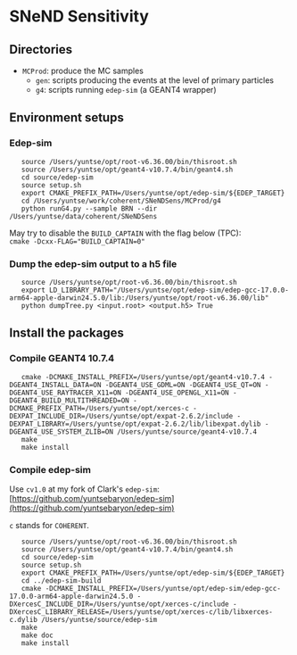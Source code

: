 SNeND Sensitivity
=================

## Directories

- `MCProd`: produce the MC samples
    - `gen`: scripts producing the events at the level of primary particles
    - `g4`: scripts running `edep-sim` (a GEANT4 wrapper)

## Environment setups

### Edep-sim

```shell
   source /Users/yuntse/opt/root-v6.36.00/bin/thisroot.sh
   source /Users/yuntse/opt/geant4-v10.7.4/bin/geant4.sh
   cd source/edep-sim
   source setup.sh
   export CMAKE_PREFIX_PATH=/Users/yuntse/opt/edep-sim/${EDEP_TARGET}
   cd /Users/yuntse/work/coherent/SNeNDSens/MCProd/g4
   python runG4.py --sample BRN --dir /Users/yuntse/data/coherent/SNeNDSens
```

May try to disable the `BUILD_CAPTAIN` with the flag below (TPC): \
`cmake -Dcxx-FLAG="BUILD_CAPTAIN=0"`

### Dump the edep-sim output to a h5 file

```shell
   source /Users/yuntse/opt/root-v6.36.00/bin/thisroot.sh
   export LD_LIBRARY_PATH="/Users/yuntse/opt/edep-sim/edep-gcc-17.0.0-arm64-apple-darwin24.5.0/lib:/Users/yuntse/opt/root-v6.36.00/lib"
   python dumpTree.py <input.root> <output.h5> True
```


## Install the packages

### Compile GEANT4 10.7.4

```shell
   cmake -DCMAKE_INSTALL_PREFIX=/Users/yuntse/opt/geant4-v10.7.4 -DGEANT4_INSTALL_DATA=ON -DGEANT4_USE_GDML=ON -DGEANT4_USE_QT=ON -DGEANT4_USE_RAYTRACER_X11=ON -DGEANT4_USE_OPENGL_X11=ON -DGEANT4_BUILD_MULTITHREADED=ON -DCMAKE_PREFIX_PATH=/Users/yuntse/opt/xerces-c -DEXPAT_INCLUDE_DIR=/Users/yuntse/opt/expat-2.6.2/include -DEXPAT_LIBRARY=/Users/yuntse/opt/expat-2.6.2/lib/libexpat.dylib -DGEANT4_USE_SYSTEM_ZLIB=ON /Users/yuntse/source/geant4-v10.7.4
   make
   make install
```

### Compile edep-sim

Use `cv1.0` at my fork of Clark's `edep-sim`:
[https://github.com/yuntsebaryon/edep-sim](https://github.com/yuntsebaryon/edep-sim)

`c` stands for `COHERENT`.

```shell
   source /Users/yuntse/opt/root-v6.36.00/bin/thisroot.sh
   source /Users/yuntse/opt/geant4-v10.7.4/bin/geant4.sh
   cd source/edep-sim
   source setup.sh
   export CMAKE_PREFIX_PATH=/Users/yuntse/opt/edep-sim/${EDEP_TARGET}
   cd ../edep-sim-build
   cmake -DCMAKE_INSTALL_PREFIX=/Users/yuntse/opt/edep-sim/edep-gcc-17.0.0-arm64-apple-darwin24.5.0 -DXercesC_INCLUDE_DIR=/Users/yuntse/opt/xerces-c/include -DXercesC_LIBRARY_RELEASE=/Users/yuntse/opt/xerces-c/lib/libxerces-c.dylib /Users/yuntse/source/edep-sim
   make
   make doc
   make install
```
